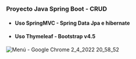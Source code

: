 
### Proyecto Java Spring Boot - CRUD
- #### Uso SpringMVC - Spring Data Jpa e hibernate
- #### Uso Thymeleaf - Bootstrap v4.5

![Menú - Google Chrome 2_4_2022 20_58_52](https://user-images.githubusercontent.com/88462536/161405762-7a08e1b6-f91f-429d-8df6-f7a5138c7c7d.png)
